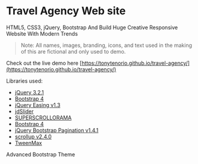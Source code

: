 # Travel Agency Web site

HTML5, CSS3, jQuery, Bootstrap And Build Huge Creative Responsive Website With Modern Trends

> Note: All names, images, branding, icons, and text used in the making of this are fictional and only used to demo.

Check out the live demo here [https://tonytenorio.github.io/travel-agency/](https://tonytenorio.github.io/travel-agency/)

Libraries used:

- [jQuery 3.2.1](http://jquery.com/)
- [Bootstrap 4](https://v4-alpha.getbootstrap.com/)
- [jQuery Easing v1.3](http://gsgd.co.uk/sandbox/jquery/easing/)
- [jdSlider](https://github.com/jadenspace/jdSlider/)
- [SUPERSCROLLORAMA](http://www.greensock.com)
- [Bootstrap 4](https://v4-alpha.getbootstrap.com/)
- [jQuery Bootstrap Pagination v1.4.1](https://github.com/esimakin/twbs-pagination)
- [scrollup v2.4.0](http://markgoodyear.com/labs/scrollup/)
- [TweenMax](http://www.greensock.com)


Advanced Bootstrap Theme
